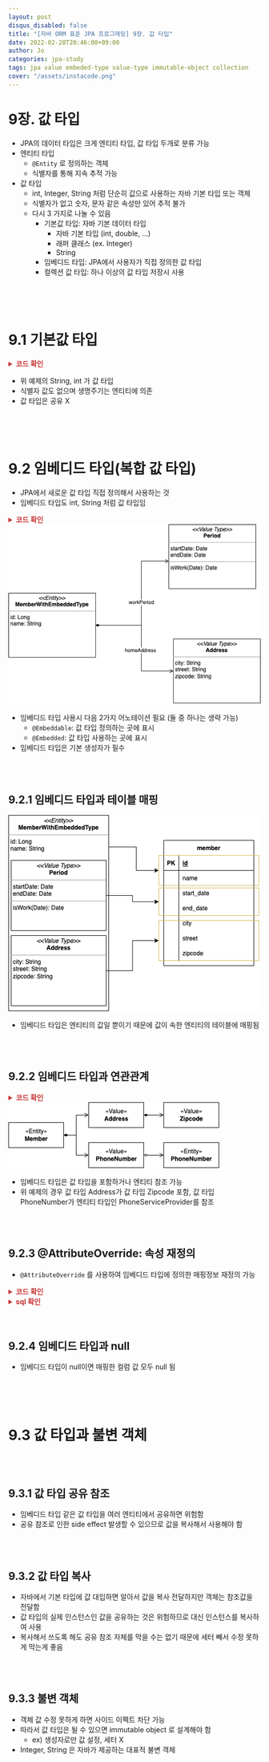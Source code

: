```yaml
---
layout: post
disqus_disabled: false
title: "[자바 ORM 표준 JPA 프로그래밍] 9장. 값 타입"
date: 2022-02-28T20:46:00+09:00
author: Jo
categories: jpa-study
tags: jpa value embeded-type value-type immutable-object collection
cover: "/assets/instacode.png"
---
```


# 9장. 값 타입
- JPA의 데이터 타입은 크게 엔티티 타입, 값 타입 두개로 분류 가능
- 엔티티 타입
  - ```@Entity``` 로 정의하는 객체
  - 식별자를 통해 지속 추적 가능
- 값 타입
  - int, Integer, String 처럼 단순히 값으로 사용하는 자바 기본 타입 또는 객체
  - 식별자가 없고 숫자, 문자 같은 속성만 있어 추적 불가
  - 다시 3 가지로 나눌 수 있음
    - 기본값 타입: 자바 기본 데이터 타입
      - 자바 기본 타입 (int, double, ...)
      - 래퍼 클래스 (ex. Integer)
      - String
    - 임베디드 타입: JPA에서 사용자가 직접 정의한 값 타입
    - 컬렉션 값 타입: 하나 이상의 값 타입 저장시 사용

<br/>
<br/>
<br/>

# 9.1 기본값 타입


<details>
<summary style="color:rgb(200, 50, 50)"><b>코드 확인</b></summary>
<div markdown="1">

```java
@Entity
public class Member {
  @Id
  @GeneratedValue
  private Long id;

  private String name;

  private int age;

  ...
}
```

</div>
</details>

- 위 예제의 String, int 가 값 타입
- 식별자 값도 없으며 생명주기는 엔티티에 의존
- 값 타입은 공유 X

<br/>
<br/>
<br/>

# 9.2 임베디드 타입(복합 값 타입)
- JPA에서 새로운 값 타입 직접 정의해서 사용하는 것
- 임베디드 타입도 int, String 처럼 값 타입임


<details>
<summary style="color:rgb(200, 50, 50)"><b>코드 확인</b></summary>
<div markdown="1">

```java
// Embedded type 사용하지 않은 경우
@Entity
public class MemberWithoutEmbeddedType {
  @Id
  @GeneratedValue
  private Long id;

  private String name;

  // 근무 기간
  @Temporal(TemporalType.DATE) 
  Date startDate;
  @Temporal(TemporalType.DATE)
  Date endDate;

  // 집 주소
  private String city;
  private String street;
  private String zipcode;

  ...
}

...

// 근무 기간, 집 주소 Embedded type 만들어서 사용한 경우
@Entity
public class MemberWithEmbeddedType {
    @Id
  @GeneratedValue
  private Long id;

  private String name;

  // 근무 기간
  @Embedded
  Period workPeroid;

  // 집 주소
  @Embedded
  Address homeArrdress;
  
  ...
}

...

// 기간 embedded type
@Embeddable
public class Period {
  @Temporal(TemporalType.DATE)
  Date startDate;
  
  @Temporal(TemporalType.DATE)
  Date startDate;

  ...

  public boolean isWork(Date date) {
    // 값 타입을 위한 메소드 정의 가능
  }

  ...
}

// 주소 embedded type
@Embeddable
public class Address {
  @Column(name="city")  // 매핑할 컬럼 정의 가능
  private String city;

private String street;

private String zipcode;

...
}
```

</div>
</details>


<img src="/assets/img/jpa_study/ch.9/pic-9-1.png">

- 임베디드 타입 사용시 다음 2가지 어노테이션 필요 (둘 중 하나는 생략 가능)
  - ```@Embeddable```: 값 타입 정의하는 곳에 표시
  - ```@Embedded```: 값 타입 사용하는 곳에 표시
- 임베디드 타입은 기본 생성자가 필수

<br/>
<br/>

## 9.2.1 임베디드 타입과 테이블 매핑

<img src="/assets/img/jpa_study/ch.9/pic-9-2.png">

- 임베디드 타입은 엔티티의 값일 뿐이기 때문에 값이 속한 엔티티의 테이블에 매핑됨

<br/>
<br/>

## 9.2.2 임베디드 타입과 연관관계

<details>
<summary style="color:rgb(200, 50, 50)"><b>코드 확인</b></summary>
<div markdown="1">

```java
@Entity
public class Member {
  @Embedded
  Address address;  // 임베디드 타입 포함

  @Embedded
  PhoneNumber phoneNumber;  // 임베디드 타입 포함

  ...
}

...

@Embeddable
public class Zipcode {
  String zip;

  String plusFour;
}

...

@Embeddable
public class PhoneNumber {
  String areaCode;

  String localNumber;

  @ManyToOne
  PhoneServiceProvider provider;  // 엔티티 참조

  ...
}

...

@Entity
public class PhoneServiceProvider {
  @Id
  String name;

  ...
}
```

</div>
</details>

<img src="/assets/img/jpa_study/ch.9/pic-9-3.png">

- 임베디드 타입은 값 타입을 포함하거나 엔티티 참조 가능
- 위 예제의 경우 값 타입 Address가 값 타입 Zipcode 포함, 값 타입 PhoneNumber가 엔티티 타입인 PhoneServiceProvider를 참조

<br/>
<br/>

## 9.2.3 @AttributeOverride: 속성 재정의
- ```@AttributeOverride``` 를 사용하여 임베디드 타입에 정의한 매핑정보 재정의 가능

<details>
<summary style="color:rgb(200, 50, 50)"><b>코드 확인</b></summary>
<div markdown="1">

```java
@Entity
public class Member {
  @Id
  private Long id;
  private String name;

  @Embedded 
  Address homeAddress;

  @Embedded
  @AttributeOverrides({
    @AttributeOverride(name = "city", column = @Column(name = "company_city")),
    @AttributeOverride(name = "street", column = @Column(name = "company_street")),
    @AttributeOverride(name = "zipcode", column = @Column(name = "company_zipcode"))
  })
  Address companyAddress;
}
```

</div>
</details>

<details>
<summary style="color:rgb(200, 50, 50)"><b>sql 확인</b></summary>
<div markdown="1">

```sql
CREATE table member {
  ...

  city VARCHAR(255),
  street VARCHAR(255),
  zipcode VARCHAR(255),
  company_city VARCHAR(255),
  company_street VARCHAR(255),
  company_zipcode VARCHAR(255),

  ...
}
```

</div>
</details>

<br/>
<br/>

## 9.2.4 임베디드 타입과 null
- 임베디드 타입이 null이면 매핑한 컬럼 값 모두 null 됨

<br/>
<br/>
<br/>

# 9.3 값 타입과 불변 객체

<br/>
<br/>

## 9.3.1 값 타입 공유 참조
- 임베디드 타입 같은 값 타입을 여러 엔티티에서 공유하면 위험함
- 공유 참조로 인한 side effect 발생할 수 있으므로 값을 복사해서 사용해야 함

<br/>
<br/>

## 9.3.2 값 타입 복사
- 자바에서 기본 타입에 값 대입하면 알아서 값을 복사 전달하지만 객체는 참조값을 전달함
- 값 타입의 실제 인스턴스인 값을 공유하는 것은 위험하므로 대신 인스턴스를 복사하여 사용
- 복사해서 쓰도록 해도 공유 참조 자체를 막을 수는 없기 때문에 세터 빼서 수정 못하게 막는게 좋음

<br/>
<br/>

## 9.3.3 불변 객체
- 객체 값 수정 못하게 하면 사이드 이펙트 차단 가능
- 따라서 값 타입은 될 수 있으면 immutable object 로 설계해야 함
  - ex) 생성자로만 값 설정, 세터 X
- Integer, String 은 자바가 제공하는 대표적 불변 객체
